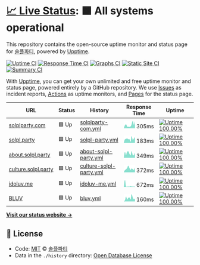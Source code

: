 # [📈 Live Status](https://status.solpl.party): <!--live status--> **🟩 All systems operational**

This repository contains the open-source uptime monitor and status page for [솔플파티](https://about.solpl.party), powered by [Upptime](https://github.com/upptime/upptime).

[![Uptime CI](https://github.com/koj-co/upptime/workflows/Uptime%20CI/badge.svg)](https://github.com/koj-co/upptime/actions?query=workflow%3A%22Uptime+CI%22)
[![Response Time CI](https://github.com/koj-co/upptime/workflows/Response%20Time%20CI/badge.svg)](https://github.com/koj-co/upptime/actions?query=workflow%3A%22Response+Time+CI%22)
[![Graphs CI](https://github.com/koj-co/upptime/workflows/Graphs%20CI/badge.svg)](https://github.com/koj-co/upptime/actions?query=workflow%3A%22Graphs+CI%22)
[![Static Site CI](https://github.com/koj-co/upptime/workflows/Static%20Site%20CI/badge.svg)](https://github.com/koj-co/upptime/actions?query=workflow%3A%22Static+Site+CI%22)
[![Summary CI](https://github.com/koj-co/upptime/workflows/Summary%20CI/badge.svg)](https://github.com/koj-co/upptime/actions?query=workflow%3A%22Summary+CI%22)

With [Upptime](https://upptime.js.org), you can get your own unlimited and free uptime monitor and status page, powered entirely by a GitHub repository. We use [Issues](https://github.com/solplparty/upptime/issues) as incident reports, [Actions](https://github.com/solplparty/upptime/actions) as uptime monitors, and [Pages](https://status.solpl.party) for the status page.

<!--start: status pages-->
<!-- This summary is generated by Upptime (https://github.com/upptime/upptime) -->
<!-- Do not edit this manually, your changes will be overwritten -->

| URL                                                | Status | History                                                                                                         | Response Time                                                                            | Uptime                                                                                                                                                                                                                             |
| -------------------------------------------------- | ------ | --------------------------------------------------------------------------------------------------------------- | ---------------------------------------------------------------------------------------- | ---------------------------------------------------------------------------------------------------------------------------------------------------------------------------------------------------------------------------------- |
| [solplparty.com](https://solplparty.com)           | 🟩 Up  | [solplparty-com.yml](https://github.com/SOLPLPARTY/upptime/commits/master/history/solplparty-com.yml)           | <img alt="Response time graph" src="./graphs/solplparty-com.png" height="20"> 305ms      | [![Uptime 100.00%](https://img.shields.io/endpoint?url=https%3A%2F%2Fraw.githubusercontent.com%2FSOLPLPARTY%2Fupptime%2Fmaster%2Fapi%2Fsolplparty-com%2Fuptime.json)](https://status.solpl.party/history/solplparty-com)           |
| [solpl.party](https://solpl.party)                 | 🟩 Up  | [solpl-party.yml](https://github.com/SOLPLPARTY/upptime/commits/master/history/solpl-party.yml)                 | <img alt="Response time graph" src="./graphs/solpl-party.png" height="20"> 183ms         | [![Uptime 100.00%](https://img.shields.io/endpoint?url=https%3A%2F%2Fraw.githubusercontent.com%2FSOLPLPARTY%2Fupptime%2Fmaster%2Fapi%2Fsolpl-party%2Fuptime.json)](https://status.solpl.party/history/solpl-party)                 |
| [about.solpl.party](https://about.solpl.party)     | 🟩 Up  | [about-solpl-party.yml](https://github.com/SOLPLPARTY/upptime/commits/master/history/about-solpl-party.yml)     | <img alt="Response time graph" src="./graphs/about-solpl-party.png" height="20"> 349ms   | [![Uptime 100.00%](https://img.shields.io/endpoint?url=https%3A%2F%2Fraw.githubusercontent.com%2FSOLPLPARTY%2Fupptime%2Fmaster%2Fapi%2Fabout-solpl-party%2Fuptime.json)](https://status.solpl.party/history/about-solpl-party)     |
| [culture.solpl.party](https://culture.solpl.party) | 🟩 Up  | [culture-solpl-party.yml](https://github.com/SOLPLPARTY/upptime/commits/master/history/culture-solpl-party.yml) | <img alt="Response time graph" src="./graphs/culture-solpl-party.png" height="20"> 372ms | [![Uptime 100.00%](https://img.shields.io/endpoint?url=https%3A%2F%2Fraw.githubusercontent.com%2FSOLPLPARTY%2Fupptime%2Fmaster%2Fapi%2Fculture-solpl-party%2Fuptime.json)](https://status.solpl.party/history/culture-solpl-party) |
| [idoluv.me](https://idoluv.me)                     | 🟩 Up  | [idoluv-me.yml](https://github.com/SOLPLPARTY/upptime/commits/master/history/idoluv-me.yml)                     | <img alt="Response time graph" src="./graphs/idoluv-me.png" height="20"> 672ms           | [![Uptime 100.00%](https://img.shields.io/endpoint?url=https%3A%2F%2Fraw.githubusercontent.com%2FSOLPLPARTY%2Fupptime%2Fmaster%2Fapi%2Fidoluv-me%2Fuptime.json)](https://status.solpl.party/history/idoluv-me)                     |
| [BLUV](https://bluv.solpl.party/)                  | 🟩 Up  | [bluv.yml](https://github.com/SOLPLPARTY/upptime/commits/master/history/bluv.yml)                               | <img alt="Response time graph" src="./graphs/bluv.png" height="20"> 160ms                | [![Uptime 100.00%](https://img.shields.io/endpoint?url=https%3A%2F%2Fraw.githubusercontent.com%2FSOLPLPARTY%2Fupptime%2Fmaster%2Fapi%2Fbluv%2Fuptime.json)](https://status.solpl.party/history/bluv)                               |

<!--end: status pages-->

[**Visit our status website →**](https://status.solpl.party)

## 📄 License

- Code: [MIT](./LICENSE) © [솔플파티](https://about.solpl.party)
- Data in the `./history` directory: [Open Database License](https://opendatacommons.org/licenses/odbl/1-0/)
